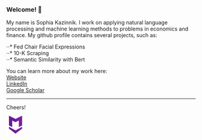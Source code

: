### Welcome! 👋

My name is Sophia Kazinnik. I work on applying natural language processing and machine learning methods to problems in economics and finance.
My github profile contains several projects, such as:

⋅⋅* Fed Chair Facial Expressions\
⋅⋅* 10-K Scraping\
⋅⋅* Semantic Similarity with Bert

You can learn more about my work here:\
[Website](https://sites.google.com/view/skazinnik)\
[LinkedIn](https://www.linkedin.com/in/sophiakazinnik/)\
[Google Scholar](https://scholar.google.com/citations?user=VpZL95EAAAAJ&hl=en&oi=ao)
___________________________________________________
Cheers!
 
![alt text](https://github.com/adam-p/markdown-here/raw/master/src/common/images/icon48.png "Logo Title Text 1")
